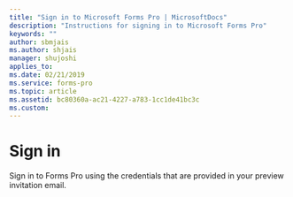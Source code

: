 ```yaml
---
title: "Sign in to Microsoft Forms Pro | MicrosoftDocs"
description: "Instructions for signing in to Microsoft Forms Pro"
keywords: ""
author: sbmjais
ms.author: shjais
manager: shujoshi
applies_to: 
ms.date: 02/21/2019
ms.service: forms-pro
ms.topic: article
ms.assetid: bc80360a-ac21-4227-a783-1cc1de41bc3c
ms.custom: 
---
```

# Sign in

Sign in to Forms Pro using the credentials that are provided in your preview invitation email.

